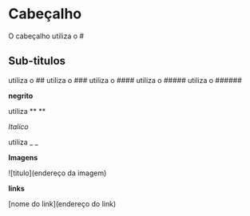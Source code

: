 # Cabeçalho

O cabeçalho utiliza o #


## Sub-titulos

utiliza o ## 
utiliza o ###
utiliza o ####
utiliza o #####
utiliza o ######


**negrito** 

utiliza **  **

_Italico_

utiliza _ _

**Imagens**

![titulo](endereço da imagem)

**links**

[nome do link](endereço do link)